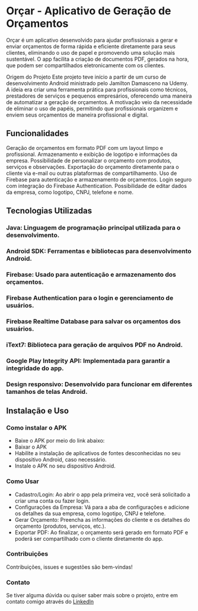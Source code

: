 # Orçar - Aplicativo de Geração de Orçamentos
Orçar é um aplicativo desenvolvido para ajudar profissionais a gerar e enviar orçamentos de forma rápida e eficiente diretamente para seus clientes, eliminando o uso de papel e promovendo uma solução mais sustentável. O app facilita a criação de documentos PDF, gerados na hora, que podem ser compartilhados eletronicamente com os clientes.

Origem do Projeto
Este projeto teve início a partir de um curso de desenvolvimento Android ministrado pelo Jamilton Damasceno na Udemy. A ideia era criar uma ferramenta prática para profissionais como técnicos, prestadores de serviços e pequenos empresários, oferecendo uma maneira de automatizar a geração de orçamentos. A motivação veio da necessidade de eliminar o uso de papéis, permitindo que profissionais organizem e enviem seus orçamentos de maneira profissional e digital.

## Funcionalidades
Geração de orçamentos em formato PDF com um layout limpo e profissional.
Armazenamento e exibição de logotipo e informações da empresa.
Possibilidade de personalizar o orçamento com produtos, serviços e observações.
Exportação do orçamento diretamente para o cliente via e-mail ou outras plataformas de compartilhamento.
Uso de Firebase para autenticação e armazenamento de orçamentos.
Login seguro com integração do Firebase Authentication.
Possibilidade de editar dados da empresa, como logotipo, CNPJ, telefone e nome.
## Tecnologias Utilizadas
### Java: Linguagem de programação principal utilizada para o desenvolvimento.
### Android SDK: Ferramentas e bibliotecas para desenvolvimento Android.
### Firebase: Usado para autenticação e armazenamento dos orçamentos.
### Firebase Authentication para o login e gerenciamento de usuários.
### Firebase Realtime Database para salvar os orçamentos dos usuários.
### iText7: Biblioteca para geração de arquivos PDF no Android.
### Google Play Integrity API: Implementada para garantir a integridade do app.
### Design responsivo: Desenvolvido para funcionar em diferentes tamanhos de telas Android.
## Instalação e Uso
### Como instalar o APK
- Baixe o APK por meio do link abaixo:
- Baixar o APK <!-- Substitua este link com o link real do APK após o upload. -->
- Habilite a instalação de aplicativos de fontes desconhecidas no seu dispositivo Android, caso necessário.
- Instale o APK no seu dispositivo Android.
### Como Usar
- Cadastro/Login: Ao abrir o app pela primeira vez, você será solicitado a criar uma conta ou fazer login.
- Configurações da Empresa: Vá para a aba de configurações e adicione os detalhes da sua empresa, como logotipo, CNPJ e telefone.
- Gerar Orçamento: Preencha as informações do cliente e os detalhes do orçamento (produtos, serviços, etc.).
- Exportar PDF: Ao finalizar, o orçamento será gerado em formato PDF e poderá ser compartilhado com o cliente diretamente do app.
### Contribuições
Contribuições, issues e sugestões são bem-vindas!

### Contato
Se tiver alguma dúvida ou quiser saber mais sobre o projeto, entre em contato comigo através do [LinkedIn](https://www.linkedin.com/in/andersonapinto/)
